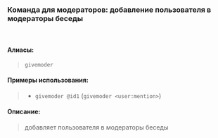 ### **Команда для модераторов: добавление пользователя в модераторы беседы**
<br>

#### **Алиасы**:
> `givemoder`


#### **Примеры использования**:
> - `givemoder @id1` (`givemoder <user:mention>`)

#### **Описание**:
> добавляет пользователя в модераторы беседы
